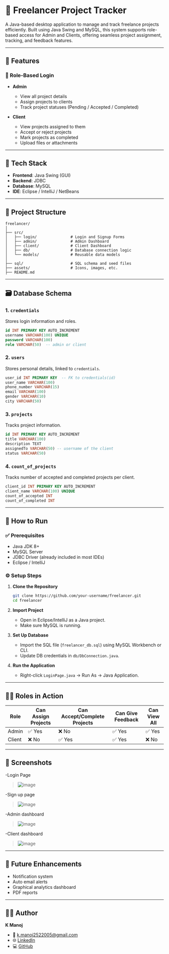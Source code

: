 
# 💼 Freelancer Project Tracker

A Java-based desktop application to manage and track freelance projects efficiently. Built using Java Swing and MySQL, this system supports role-based access for Admin and Clients, offering seamless project assignment, tracking, and feedback features.

---

## 📌 Features

### 🔐 Role-Based Login
- **Admin**
  - View all project details
  - Assign projects to clients
  - Track project statuses (Pending / Accepted / Completed)

- **Client**
  - View projects assigned to them
  - Accept or reject projects
  - Mark projects as completed
  - Upload files or attachments
    

---

## 🧱 Tech Stack

- **Frontend**: Java Swing (GUI)
- **Backend**: JDBC
- **Database**: MySQL
- **IDE**: Eclipse / IntelliJ / NetBeans

---

## 📂 Project Structure

```
freelancer/
│
├── src/
│   ├── login/               # Login and Signup Forms
│   ├── admin/               # Admin Dashboard
│   ├── client/              # Client Dashboard
│   ├── db/                  # Database connection logic
│   └── models/              # Reusable data models
│
├── sql/                     # SQL schema and seed files
├── assets/                  # Icons, images, etc.
├── README.md
```

---

## 🗃️ Database Schema

### 1. `credentials`
Stores login information and roles.
```sql
id INT PRIMARY KEY AUTO_INCREMENT
username VARCHAR(100) UNIQUE
password VARCHAR(100)
role VARCHAR(50)  -- admin or client
```

### 2. `users`
Stores personal details, linked to `credentials`.
```sql
user_id INT PRIMARY KEY  -- FK to credentials(id)
user_name VARCHAR(100)
phone_number VARCHAR(15)
email VARCHAR(100)
gender VARCHAR(10)
city VARCHAR(50)
```

### 3. `projects`
Tracks project information.
```sql
id INT PRIMARY KEY AUTO_INCREMENT
title VARCHAR(100)
description TEXT
assignedTo VARCHAR(50) -- username of the client
status VARCHAR(50)
```

### 4. `count_of_projects`
Tracks number of accepted and completed projects per client.
```sql
client_id INT PRIMARY KEY AUTO_INCREMENT
client_name VARCHAR(100) UNIQUE
count_of_accepted INT
count_of_completed INT
```

---

## 🧪 How to Run

### ✅ Prerequisites

- Java JDK 8+
- MySQL Server
- JDBC Driver (already included in most IDEs)
- Eclipse / IntelliJ

### ⚙️ Setup Steps

1. **Clone the Repository**
   ```bash
   git clone https://github.com/your-username/freelancer.git
   cd freelancer
   ```

2. **Import Project**
   - Open in Eclipse/IntelliJ as a Java project.
   - Make sure MySQL is running.

3. **Set Up Database**
   - Import the SQL file (`freelancer_db.sql`) using MySQL Workbench or CLI.
   - Update DB credentials in `db/DbConnection.java`.

4. **Run the Application**
   - Right-click `LoginPage.java` → Run As → Java Application.

---

## 🧑‍💼 Roles in Action

| Role   | Can Assign Projects | Can Accept/Complete Projects | Can Give Feedback | Can View All |
|--------|---------------------|------------------------------|-------------------|--------------|
| Admin  | ✅ Yes              | ❌ No                         | ✅ Yes            | ✅ Yes       |
| Client | ❌ No               | ✅ Yes                        | ✅ Yes            | ❌ No        |

---

## 📸 Screenshots
-Login Page
>![image](https://github.com/user-attachments/assets/99661c25-2eb2-4f2e-b60c-28cf48ed563c)

-Sign up page
>![image](https://github.com/user-attachments/assets/5967730a-94bf-442c-92eb-888c38208728)

-Admin dashboard
>![image](https://github.com/user-attachments/assets/24ec3a22-ad67-42c3-87ef-4981b9013f2d)

-Client dashboard
>![image](https://github.com/user-attachments/assets/4afbfc26-5fd3-477a-b6bc-14afc03abd84)


---

## 📌 Future Enhancements

- Notification system
- Auto email alerts
- Graphical analytics dashboard
- PDF reports

---

## 🙋‍♂️ Author

**K Manoj**  
- 📧 k.manoj2522005@gmail.com  
- 🌐 [LinkedIn](https://www.linkedin.com/in/k-manoj-a39a48277)  
- 💻 [GitHub](https://github.com/172-21019)
